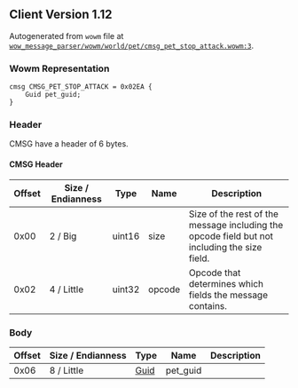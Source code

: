 ## Client Version 1.12

Autogenerated from `wowm` file at [`wow_message_parser/wowm/world/pet/cmsg_pet_stop_attack.wowm:3`](https://github.com/gtker/wow_messages/tree/main/wow_message_parser/wowm/world/pet/cmsg_pet_stop_attack.wowm#L3).

### Wowm Representation
```rust,ignore
cmsg CMSG_PET_STOP_ATTACK = 0x02EA {
    Guid pet_guid;
}
```
### Header
CMSG have a header of 6 bytes.

#### CMSG Header
| Offset | Size / Endianness | Type   | Name   | Description |
| ------ | ----------------- | ------ | ------ | ----------- |
| 0x00   | 2 / Big           | uint16 | size   | Size of the rest of the message including the opcode field but not including the size field.|
| 0x02   | 4 / Little        | uint32 | opcode | Opcode that determines which fields the message contains.|
### Body
| Offset | Size / Endianness | Type | Name | Description |
| ------ | ----------------- | ---- | ---- | ----------- |
| 0x06 | 8 / Little | [Guid](../spec/packed-guid.md) | pet_guid |  |
